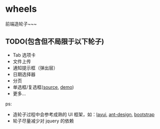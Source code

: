 # wheels
前端造轮子~~~

## TODO(包含但不局限于以下轮子)

+ Tab 选项卡
+ 文件上传
+ 通知提示框（弹出层）
+ 日期选择器
+ 分页
+ 单选框/复选框([source](./check), [demo](https://wencaizhang.github.io/wheels/check/index.html))
+ 更多...

ps:
+ 造轮子过程中会参考成熟的 UI 框架，如：[layui](http://www.layui.com/demo/layer.html), [ant-design](https://ant.design/docs/react/introduce-cn), [bootstrap](https://v3.bootcss.com/components/)
+ 轮子尽量减少对 jquery 的依赖
